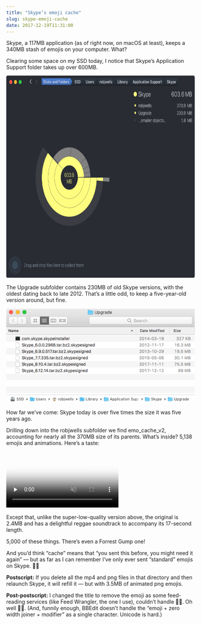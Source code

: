 ```yaml
---
title: "Skype’s emoji cache"
slug: skype-emoji-cache
date: 2017-12-19T11:31:00
---
```


Skype, a 117MB application (as of right now, on macOS at least), keeps a 340MB stash of emojis on your computer. What?

Clearing some space on my SSD today, I notice that Skype’s Application Support folder takes up over 600MB.

<p class="full-width">
    <img
        src="/images/2017-12-19-skype-application-support.png"
        alt="A screenshot of Daisy Disk showing Skype’s Application Support folder taking up 603.6MB"
        class="no-border"
        width=720
        height=540
        />
</p>

The Upgrade subfolder contains 230MB of old Skype versions, with the oldest dating back to late 2012. That’s a little odd, to keep a five-year-old version around, but fine.

<p>
    <img
        src="/images/2017-12-19-skype-upgrade.png"
        alt="A screenshot showing Skype’s Upgrade folder, containing five previous versions, with the oldest dating back five years."
        />
</p>

How far we’ve come: Skype today is over five times the size it was five years ago.

Drilling down into the robjwells subfolder we find emo\_cache\_v2, accounting for nearly all the 370MB size of its parents. What’s inside? 5,138 emojis and animations. Here’s a taste:

<p>
  <video
    controls
    muted
    preload="none"
    playsinline
    poster="/images/2017-12-19-skype-animation.jpg"
    src="/images/2017-12-19-skype-animation.mp4"
    >
  </video>
</p>

Except that, unlike the super-low-quality version above, the original is 2.4MB and has a delightful reggae soundtrack to accompany its 17-second length.

5,000 of these things. There’s even a Forrest Gump one!

And you’d think “cache” means that “you sent this before, you might need it again” — but as far as I can remember I’ve only ever sent “standard” emojis on Skype. 🤷‍♀️

<div class="flag">
  <p><b>Postscript:</b> If you delete all the mp4 and png files in that directory and then relaunch Skype, it will refill it — but with 3.5MB of animated png emojis.</p>
  <p><b>Post-postscript:</b> I changed the title to remove the emoji as some feed-reading services (like Feed Wrangler, the one I use), couldn’t handle
  🤦‍♀️. Oh well 🤦‍♂️. (And, funnily enough, BBEdit doesn’t handle the “emoji + zero width joiner + modifier” as a single character. Unicode is hard.)</p>
</div>
